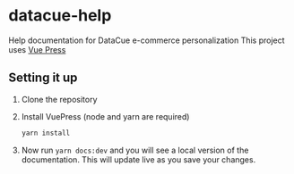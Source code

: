 # datacue-help

Help documentation for DataCue e-commerce personalization
This project uses [Vue Press](http://vuepress.vuejs.org)

## Setting it up

1. Clone the repository
2. Install VuePress (node and yarn are required)

    ```bash
    yarn install
    ```

3. Now run `yarn docs:dev` and you will see a local version of the documentation. This will update live as you save your changes.
